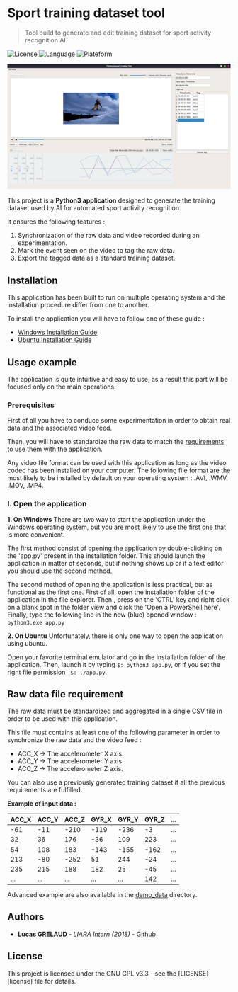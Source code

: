 # Sport training dataset tool
> Tool build to generate and edit training dataset for sport activity recognition AI.

[![License][gnu-img]][gnu-licence]
![Language][language-img]
![Plateform][plateform-img]

![ScreenShoot][screenshoot-img]

This project is a **Python3 application** designed to generate the training dataset used by AI for automated sport 
activity recognition.

It ensures the following features :
1. Synchronization of the raw data and video recorded during an experimentation.
2. Mark the event seen on the video to tag the raw data.
3. Export the tagged data as a standard training dataset.

## Installation
This application has been built to run on multiple operating system and the installation procedure differ from one to 
another.

To install the application you will have to follow one of these guide :
* [Windows Installation Guide][windows-install-guide]
* [Ubuntu Installation Guide][ubuntu-install-guide]

## Usage example
The application is quite intuitive and easy to use, as a result this part will be focused only on the main operations.

### Prerequisites
First of all you have to conduce some experimentation in order to obtain real data and the associated video feed.

Then, you will have to standardize the raw data to match the [requirements](#raw-data-file-requirement) to use them with
the application.

Any video file format can be used with this application as long as the video codec has been installed on your computer.
The following file format are the most likely to be installed by default on your operating system : .AVI, .WMV, .MOV,
 .MP4.

### I. Open the application
**1. On Windows**
 There are two way to start the application under the Windows operating system, but you are most likely to use the first
 one that is more convenient.
 
 The first method consist of opening the application by double-clicking on the 'app.py' present in the installation 
 folder. This should launch the application in matter of seconds, but if nothing shows up or if a text editor you should
 use the second method.
 
 The second method of opening the application is less practical, but as functional as the first one.
 First of all, open the installation folder of the application in the file explorer. 
 Then , press on the 'CTRL' key and 
 right click on a blank spot in the folder view and click the 'Open a PowerShell here'. 
 Finally, type the following line in the new (blue) opened window : ```python3.exe app.py```
 
 **2. On Ubuntu**
 Unfortunately, there is only one way to open the application using ubuntu.
  
 Open your favorite terminal emulator and go in the installation folder of the application.
 Then, launch it by typing ```$: python3 app.py```, or if you set the right file permission ``` $: ./app.py```.

## Raw data file requirement
The raw data must be standardized and aggregated in a single CSV file in order to be used with this application.

This file must contains at least one of the following parameter in order to synchronize the raw data and the video feed :
* ACC_X -> The accelerometer X axis.
* ACC_Y -> The accelerometer Y axis.
* ACC_Z -> The accelerometer Z axis.

You can also use a previously generated training dataset if all the previous requirements are fulfilled. 

**Example of input data :**

| ACC_X | ACC_Y | ACC_Z | GYR_X | GYR_Y | GYR_Z | ... |
|-------|-------|-------|-------|-------|-------|-----|
| -61   | -11   | -210  | -119  | -236  | -3    | ... |
|  32   | 36    | 176   | -36   | 109   | 223   | ... |
|  54   | 108   | 183   | -143  | -155  | -162  | ... |
| 213   | -80   | -252  | 51    | 244   | -24   | ... |
| 235   | 215   |  188  | 182   | 25    | -45   | ... |
| ...   | ...   | ...   | ...   | ...   | 142   | ... |

Advanced example are also available in the [demo_data](demo_data) directory.

## Authors
 * **Lucas GRELAUD** - _LIARA Intern (2018)_ - [Github](https://github.com/lucasgrelaud)
 
## License
This project is licensed under the GNU GPL v3.3 - see the [LICENSE][license] file for details.

[screenshoot-img]: screenshoot.png
[language-img]:https://img.shields.io/badge/languages-En-green.svg?style=flat-square
[gnu-img]:https://img.shields.io/github/license/lucasgrelaud/liara-sport-training-dataset-tool.svg?style=flat-square
[release-img]:https://img.shields.io/github/release/lucasgrelaud/liara-sport-training-dataset-tool.svg?style=flat-square
[plateform-img]: https://img.shields.io/badge/plateform-Windows%20|%20macOS%20|%20Linux-lightgrey.svg?style=flat-square

[gnu-licence]: LICENSE
[liara]: http://liara.uqac.ca/
[windows-install-guide]: installation/installation-windows.md
[ubuntu-install-guide]: installation/installation-ubuntu.md

